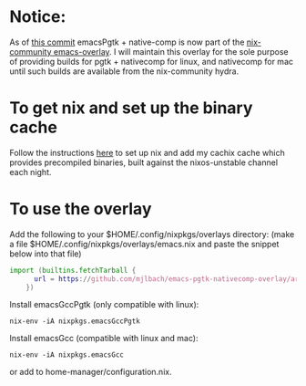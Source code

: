 # Notice:

As of [this commit](https://github.com/nix-community/emacs-overlay/commit/4629eb4142029522703cd8ee3247397ae038d047) emacsPgtk + native-comp is now part of the [nix-community emacs-overlay](https://github.com/nix-community/emacs-overlay). I will maintain this overlay for the sole purpose of providing builds for pgtk + nativecomp for linux, and nativecomp for mac until such builds are available from the nix-community hydra.

# To get nix and set up the binary cache

Follow the instructions [here](https://app.cachix.org/cache/mjlbach) to set up nix and add my cachix cache which provides precompiled binaries, built against the nixos-unstable channel each night.

# To use the overlay

Add the following to your $HOME/.config/nixpkgs/overlays directory: (make a file $HOME/.config/nixpkgs/overlays/emacs.nix and paste the snippet below into that file)

```nix
import (builtins.fetchTarball {
      url = https://github.com/mjlbach/emacs-pgtk-nativecomp-overlay/archive/master.tar.gz;
    })
```

Install emacsGccPgtk (only compatible with linux):
```
nix-env -iA nixpkgs.emacsGccPgtk
```

Install emacsGcc (compatible with linux and mac):
```
nix-env -iA nixpkgs.emacsGcc
```
or add to home-manager/configuration.nix.
